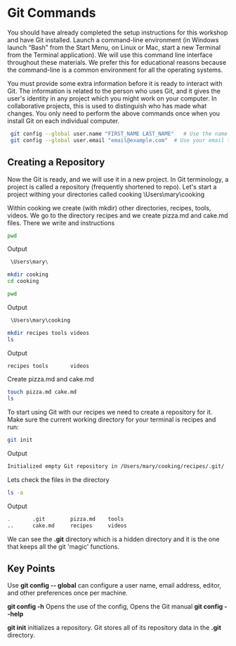 # Git Commands 
You should have already completed the setup instructions for this workshop and have Git installed. Launch a command-line environment (in Windows launch “Bash” from the Start Menu, on Linux or Mac, start a new Terminal from the Terminal application). We will use this command line interface throughout these materials. We prefer this for educational reasons because the command-line is a common environment for all the operating systems.

You must provide some extra information before it is ready to interact with Git.
The information is related to the person who uses Git, and it gives the user's identity in any project which you might work on your computer. In collaborative projects, this is used to distinguish who has made what changes. You only need to perform the above commands once when you install Git on each individual computer.

```bash
 git config --global user.name "FIRST_NAME LAST_NAME"   # Use the name that you wish to be identified 
 git config --global user.email "email@example.com"  # Use your email that is linked with your GitHub 
 ```

 ## Creating a Repository 
  Now the Git is ready, and we will use it in a new project.
In Git terminology, a project is called a repository (frequently shortened to repo). 
Let's start a project withing your directories called cooking
\Users\mary\cooking 

Within cooking we create (with mkdir) other directories, recipes, tools, videos. We go to the directory recipes and we create pizza.md and cake.md files. There we write and instructions
```bash 
pwd 
```
Output
```bash 
 \Users\mary\
 ```
 ```bash
mkdir cooking 
cd cooking
```
```bash 
pwd 
```
Output
```bash 
 \Users\mary\cooking
 ```
 ```bash
mkdir recipes tools videos
ls
```
Output
```bash
recipes	tools		videos
```
Create pizza.md and cake.md

```bash
touch pizza.md cake.md
ls
```
To start using Git with our recipes we need to create a repository for it. Make sure the current working directory for your terminal is recipes and run:

```bash
git init
```
Output

```bash
Initialized empty Git repository in /Users/mary/cooking/recipes/.git/
``` 
Lets check the files in the directory
```bash
ls -a
```
Output

```bash
.		.git		pizza.md	tools
..		cake.md		recipes		videos

``` 
We can see the **.git** directory which is a hidden directory and it is the one that keeps all the git 'magic' functions.

## Key Points

Use **git config -- global** can configure a user name, email address, editor, and other preferences once per machine.

**git config -h**  Opens the use of the config, Opens the Git manual
**git config --help**

**git init** initializes a repository.
Git stores all of its repository data in the **.git** directory.